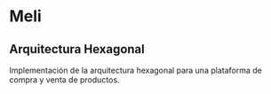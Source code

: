 # Meli
## Arquitectura Hexagonal

Implementación de la arquitectura hexagonal para una plataforma de compra y venta de productos.
